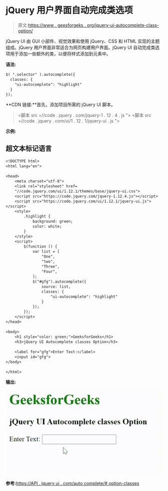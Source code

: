 # jQuery 用户界面自动完成类选项

> 原文:[https://www . geesforgeks . org/jquery-ui-autocomplete-class-option/](https://www.geeksforgeeks.org/jquery-ui-autocomplete-classes-option/)

jQuery UI 由 GUI 小部件、视觉效果和使用 jQuery、CSS 和 HTML 实现的主题组成。jQuery 用户界面非常适合为网页构建用户界面。jQuery UI 自动完成类选项用于添加一些额外的类，以便将样式添加到元素中。

**语法:**

```
$( ".selector" ).autocomplete({
  classes: {
    "ui-autocomplete": "highlight"
  }
});
```

**CDN 链接:**首先，添加项目所需的 jQuery UI 脚本。

> <link rel="”stylesheet”" href="”//code.jquery.com/ui/1.12.1/themes/smoothness/jquery-ui.css”">
> <脚本 src =//code . jquery . com/jquery-1 . 12 . 4 . js "></脚本>
> <脚本 src =//code . jquery . com/ui/1 . 12 . 1/jquery-ui . js "></脚本>

**示例:**

## 超文本标记语言

```
<!DOCTYPE html>
<html lang="en">

<head>
    <meta charset="utf-8">
    <link rel="stylesheet" href=
    "//code.jquery.com/ui/1.12.1/themes/base/jquery-ui.css">
    <script src="https://code.jquery.com/jquery-1.12.4.js"></script>
    <script src="https://code.jquery.com/ui/1.12.1/jquery-ui.js"></script>
    <style>
        .highlight {
            background: green;
            color: white;
        }
    </style>
    <script>
        $(function () {
            var list = [
                "One",
                "two",
                "Three",
                "Four",
            ];
            $("#gfg").autocomplete({
                source: list,
                classes: {
                    "ui-autocomplete": "highlight"
                }
            });
        });
    </script>
</head>

<body>
    <h1 style="color: green;">GeeksforGeeks</h1>
    <h3>jQuery UI Autocomplete classes Option</h3>

    <label for="gfg">Enter Text:</label>
    <input id="gfg">
</body>

</html>
```

**输出:**

![](img/025c8c4359035291a6c2444c169f0953.png)

**参考:**[https://API . jquery ui . com/auto complete/# option-classes](https://api.jqueryui.com/autocomplete/#option-classes)